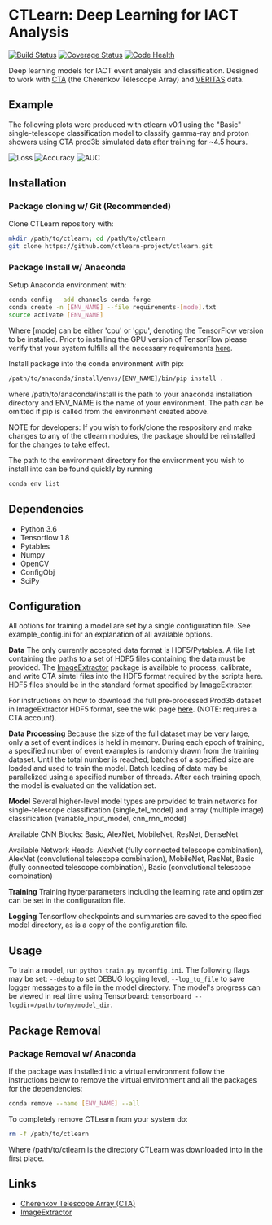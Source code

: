 # CTLearn: Deep Learning for IACT Analysis

[![Build Status](https://travis-ci.com/ctlearn-project/ctlearn.svg?branch=master)](https://travis-ci.com/ctlearn-project/ctlearn) [![Coverage Status](https://coveralls.io/repos/github/ctlearn-project/ctlearn/badge.svg?branch=master)](https://coveralls.io/github/ctlearn-project/ctlearn?branch=master) [![Code Health](https://landscape.io/github/ctlearn-project/ctlearn/master/landscape.svg?style=flat)](https://landscape.io/github/ctlearn-project/ctlearn/master)


Deep learning models for IACT event analysis and classification. Designed to work with [CTA](https://www.cta-observatory.org/) (the Cherenkov Telescope Array) and [VERITAS](https://veritas.sao.arizona.edu/) data.

## Example

The following plots were produced with ctlearn v0.1 using the "Basic" single-telescope classification model to classify gamma-ray and proton showers using CTA prod3b simulated data after training for ~4.5 hours.

![Loss](https://github.com/ctlearn-project/ctlearn/blob/master/misc/images/v0_1_benchmark_loss.png)
![Accuracy](https://github.com/ctlearn-project/ctlearn/blob/master/misc/images/v0_1_benchmark_accuracy.png)
![AUC](https://github.com/ctlearn-project/ctlearn/blob/master/misc/images/v0_1_benchmark_auc.png)

## Installation

### Package cloning w/ Git  (Recommended)

Clone CTLearn repository with:

```bash
mkdir /path/to/ctlearn; cd /path/to/ctlearn
git clone https://github.com/ctlearn-project/ctlearn.git
```

### Package Install w/ Anaconda

Setup Anaconda environment with:

```bash
conda config --add channels conda-forge
conda create -n [ENV_NAME] --file requirements-[mode].txt
source activate [ENV_NAME]
```

Where [mode] can be either 'cpu' or 'gpu', denoting the TensorFlow version to be installed. Prior to installing the GPU version of TensorFlow please verify that your system fulfills all the necessary requirements [here](https://www.tensorflow.org/install/install_linux#NVIDIARequirements).

Install package into the conda environment with pip:

```bash
/path/to/anaconda/install/envs/[ENV_NAME]/bin/pip install .
```

where /path/to/anaconda/install is the path to your anaconda installation directory and ENV\_NAME is the name of your environment. The path can be omitted if pip is called from the environment created above.

NOTE for developers: If you wish to fork/clone the respository and make changes to any of the ctlearn modules, the package should be reinstalled for the changes to take effect.

The path to the environment directory for the environment you wish to install into can be found quickly by running

```bash
conda env list
```

## Dependencies

- Python 3.6
- Tensorflow 1.8
- Pytables
- Numpy
- OpenCV
- ConfigObj
- SciPy

## Configuration

All options for training a model are set by a single configuration file. 
See example_config.ini for an explanation of all available options.

**Data**
The only currently accepted data format is HDF5/Pytables.
A file list containing the paths to a set of HDF5 files containing the data must be provided. The [ImageExtractor](https://github.com/cta-observatory/image-extractor) package is available to process, calibrate, and write CTA simtel files into the HDF5 format required by the scripts here. HDF5 files should be in the standard format specified by ImageExtractor.

For instructions on how to download the full pre-processed Prod3b dataset in ImageExtractor HDF5 format, see the wiki page [here](https://forge.in2p3.fr/projects/cta_analysis-and-simulations/wiki/Machine_Learning_for_Event_Reconstruction). (NOTE: requires a CTA account). 

**Data Processing**
Because the size of the full dataset may be very large, only a set of event indices is held in memory.
During each epoch of training, a specified number of event examples is randomly drawn from the training dataset.
Until the total number is reached, batches of a specified size are loaded and used to train the model.
Batch loading of data may be parallelized using a specified number of threads.
After each training epoch, the model is evaluated on the validation set.

**Model**
Several higher-level model types are provided to train networks for single-telescope classification (single_tel_model) and array (multiple image) classification (variable_input_model, cnn_rnn_model)

Available CNN Blocks: Basic, AlexNet, MobileNet, ResNet, DenseNet

Available Network Heads: AlexNet (fully connected telescope combination), AlexNet (convolutional telescope combination), MobileNet, ResNet, Basic (fully connected telescope combination), Basic (convolutional telescope combination)

**Training**
Training hyperparameters including the learning rate and optimizer can be set in the configuration file.

**Logging**
Tensorflow checkpoints and summaries are saved to the specified model directory, as is a copy of the configuration file.

## Usage

To train a model, run `python train.py myconfig.ini`. 
The following flags may be set: `--debug` to set DEBUG logging level, `--log_to_file` to save logger messages to a file in the model directory.
The model's progress can be viewed in real time using Tensorboard: `tensorboard --logdir=/path/to/my/model_dir`.

## Package Removal

### Package Removal w/ Anaconda

If the package was installed into a virtual environment follow the instructions below to remove the virtual environment and all the packages for the dependencies:

```bash
conda remove --name [ENV_NAME] --all
```

To completely remove CTLearn from your system do:

```bash
rm -f /path/to/ctlearn
```

Where /path/to/ctlearn is the directory CTLearn was downloaded into in the first place.


## Links

- [Cherenkov Telescope Array (CTA)](https://www.cta-observatory.org/)
- [ImageExtractor](https://github.com/cta-observatory/image-extractor) 
